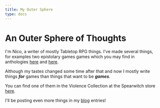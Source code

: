```yaml
---
title: My Outer Sphere
type: docs
---
```


# An Outer Sphere of Thoughts


I'm Nico, a writer of mostly Tabletop RPG things. I've made several things, for examples two epistolary games games which you may find in anthologies [here](https://far-horizons-co-op.itch.io/sgd8) and [here](https://far-horizons-co-op.itch.io/anthology-2-1).

Although my tastes changed some time after that and now I mostly write things ***for*** games than things that want to be ***games***.

You can find one of them in the Violence Collection at the Spearwitch store [here](https://spearwitch.com/products/violence-collection).

I'll be posting even more things in my [blog](/posts) entries!